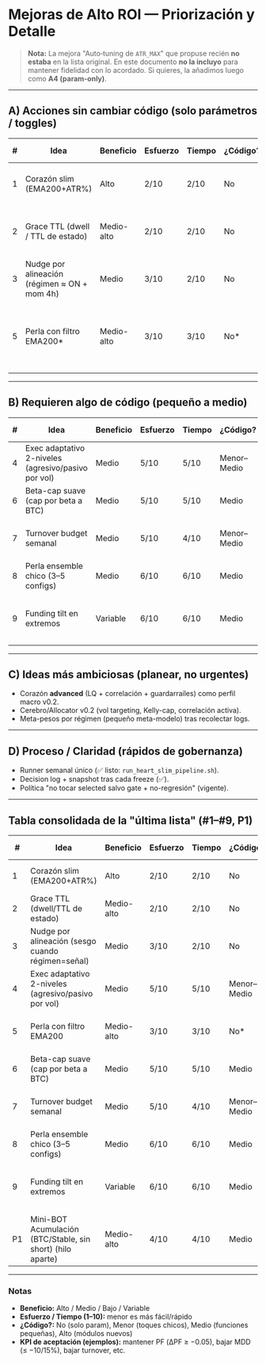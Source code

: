 # Mejoras de Alto ROI — Priorización y Detalle

> **Nota:** La mejora "Auto‑tuning de `ATR_MAX`" que propuse recién **no estaba** en la lista original. En este documento **no la incluyo** para mantener fidelidad con lo acordado. Si quieres, la añadimos luego como **A4 (param-only)**.

---

## A) Acciones sin cambiar código (solo parámetros / toggles)

| # | Idea                                        | Beneficio | Esfuerzo | Tiempo | ¿Código? | ¿Solo parámetros? | KPI de aceptación |
|---|---------------------------------------------|-----------|----------|--------|----------|-------------------|-------------------|
| 1 | Corazón slim (EMA200+ATR%)                  | Alto      | 2/10     | 2/10   | No       | Sí                | **MDD_overlay ≤ 0.85×** base y **ΔPF ≥ −0.05** |
| 2 | Grace TTL (dwell / TTL de estado)           | Medio-alto| 2/10     | 2/10   | No       | Sí                | **−20%** flips <24–48h **sin perder PF** (ΔPF ≥ −0.05) |
| 3 | Nudge por alineación (régimen ≈ ON + mom 4h)| Medio     | 3/10     | 2/10   | No       | Sí                | ↑ Net BTC con ΔMDD ≈ 0; Δturnover ≤ +5% |
| 5 | Perla con filtro EMA200*                    | Medio-alto| 3/10     | 3/10   | No*      | Sí*               | OOS PF ↑ (o estable) y turnover ↓; oos_net > 0 *(aplica cuando Perla esté activa)* |

---

## B) Requieren algo de código (pequeño a medio)

| # | Idea                                 | Beneficio | Esfuerzo | Tiempo | ¿Código? | ¿Solo parámetros? | KPI de aceptación |
|---|--------------------------------------|-----------|----------|--------|----------|-------------------|-------------------|
| 4 | Exec adaptativo 2-niveles (agresivo/pasivo por vol) | Medio | 5/10 | 5/10 | Menor–Medio | Parcial | ↓ coste/slippage **sin ↑ rejects** |
| 6 | Beta-cap suave (cap por beta a BTC)  | Medio     | 5/10     | 5/10   | Medio    | Parcial            | MDD ↓ ~10% con ΔPF ≥ −0.05 |
| 7 | Turnover budget semanal              | Medio     | 5/10     | 4/10   | Menor–Medio | Parcial         | Turnover ↓ ≥15% con Net BTC ≥ baseline |
| 8 | Perla ensemble chico (3–5 configs)   | Medio     | 6/10     | 6/10   | Medio    | Parcial            | ↓ var PnL y MDD, PF ≈ estable |
| 9 | Funding tilt en extremos             | Variable  | 6/10     | 6/10   | Medio    | Parcial            | Mejora en clusters extremos sin dañar régimen normal |

---

## C) Ideas más ambiciosas (planear, no urgentes)
- Corazón **advanced** (LQ + correlación + guardarraíles) como perfil macro v0.2.
- Cerebro/Allocator v0.2 (vol targeting, Kelly-cap, correlación activa).
- Meta-pesos por régimen (pequeño meta-modelo) tras recolectar logs.

---

## D) Proceso / Claridad (rápidos de gobernanza)
- Runner semanal único (✅ listo: `run_heart_slim_pipeline.sh`).
- Decision log + snapshot tras cada freeze (✅).
- Política "no tocar selected salvo gate + no-regresión" (vigente).

---

## Tabla consolidada de la "última lista" (#1–#9, P1)

| #  | Idea                                                    | Beneficio  | Esfuerzo | Tiempo | ¿Código?     | ¿Solo parámetros? | KPI de aceptación |
|----|---------------------------------------------------------|------------|----------|--------|--------------|-------------------|-------------------|
| 1  | Corazón slim (EMA200+ATR%)                              | Alto       | 2/10     | 2/10   | No           | Sí                | MDD_overlay ≤ 0.85× base y ΔPF ≥ −0.05 |
| 2  | Grace TTL (dwell/TTL de estado)                         | Medio-alto | 2/10     | 2/10   | No           | Sí                | −20% flips <24–48h sin perder PF |
| 3  | Nudge por alineación (sesgo cuando régimen=señal)       | Medio      | 3/10     | 2/10   | No           | Sí                | ↑Net BTC con ΔMDD ≈ 0; Δturnover ≤ +5% |
| 4  | Exec adaptativo 2-niveles (agresivo/pasivo por vol)     | Medio      | 5/10     | 5/10   | Menor–Medio  | Parcial           | ↓ coste/slippage sin ↑ rejects |
| 5  | Perla con filtro EMA200                                 | Medio-alto | 3/10     | 3/10   | No*          | Sí*               | oos_pf ↑ (o estable) y turnover ↓; oos_net>0 |
| 6  | Beta-cap suave (cap por beta a BTC)                     | Medio      | 5/10     | 5/10   | Medio        | Parcial           | MDD ↓ ~10% con ΔPF ≥ −0.05 |
| 7  | Turnover budget semanal                                 | Medio      | 5/10     | 4/10   | Menor–Medio  | Parcial           | Turnover ↓ ≥15% con Net BTC ≥ baseline |
| 8  | Perla ensemble chico (3–5 configs)                      | Medio      | 6/10     | 6/10   | Medio        | Parcial           | Vol PnL ↓ y MDD ↓ con PF ≈ estable |
| 9  | Funding tilt en extremos                                | Variable   | 6/10     | 6/10   | Medio        | Parcial           | Mejora en clusters extremos sin dañar régimen normal |
| P1 | Mini-BOT Acumulación (BTC/Stable, sin short) (hilo aparte) | Medio-alto | 4/10  | 4/10   | Medio        | —                 | — |

---

### Notas
- **Beneficio:** Alto / Medio / Bajo / Variable
- **Esfuerzo / Tiempo (1–10):** menor es más fácil/rápido
- **¿Código?:** No (solo param), Menor (toques chicos), Medio (funciones pequeñas), Alto (módulos nuevos)
- **KPI de aceptación (ejemplos):** mantener PF (ΔPF ≥ −0.05), bajar MDD (≤ −10/15%), bajar turnover, etc.

